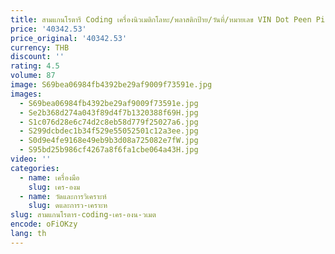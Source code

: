 ```yaml
---
title: สามแกนโรตารี Coding เครื่องนิวเมติกโลหะ/พลาสติกป้าย/วันที่/หมายเลข VIN Dot Peen Pin เครื่องหมายแกะสลัก Marker เครื่อง
price: '40342.53'
price_original: '40342.53'
currency: THB
discount: ''
rating: 4.5
volume: 87
image: S69bea06984fb4392be29af9009f73591e.jpg
images:
  - S69bea06984fb4392be29af9009f73591e.jpg
  - Se2b368d274a043f89d4f7b1320388f69H.jpg
  - S1c076d28e6c74d2c8eb58d779f25027a6.jpg
  - S299dcbdec1b34f529e55052501c12a3ee.jpg
  - S0d9e4fe9168e49eb9b3d08a725082e7fW.jpg
  - S95bd25b986cf4267a8f6fa1cbe064a43H.jpg
video: ''
categories:
  - name: เครื่องมือ
    slug: เคร-องม
  - name: วัดและการวิเคราะห์
    slug: ดและการว-เคราะห
slug: สามแกนโรตาร-coding-เคร-องน-วเมต
encode: oFiOKzy
lang: th
---
```

  